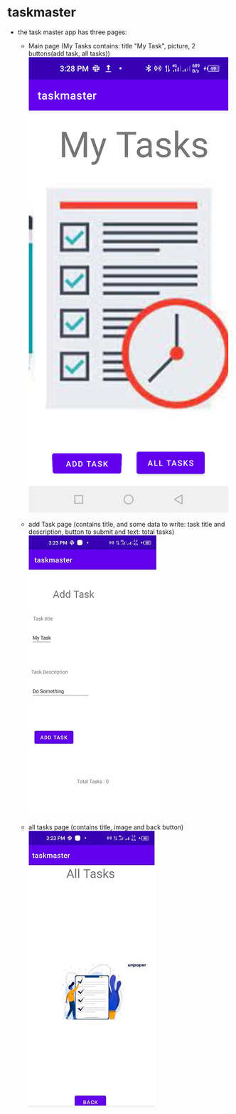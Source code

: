 # taskmaster
* the task master app has three pages:
    * Main page (My Tasks contains: title "My Task", picture, 2 buttons(add task, all tasks))
      ![main activity page](screenShots/main.png)
      
    * add Task page (contains title, and some data to write: task title and description, button to submit and  text: total tasks)
      ![add task page](screenShots/add.jpg)
      
    * all tasks page (contains title, image and back button)
      ![all tasks page](screenShots/all.jpg)